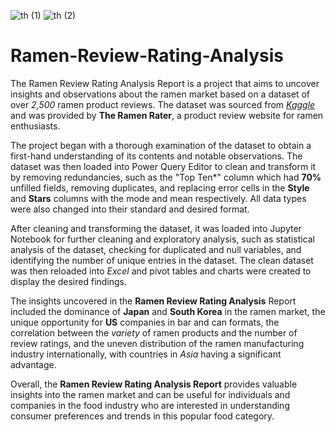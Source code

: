 ![th (1)](https://user-images.githubusercontent.com/89352799/236898812-5c21c979-af74-4fe9-a6a2-bc08d6b6bb7d.jpg)
![th (2)](https://user-images.githubusercontent.com/89352799/236898844-f88929ca-4c5a-4dcb-b7f8-158ac20dd052.jpg)
# Ramen-Review-Rating-Analysis
The Ramen Review Rating Analysis Report is a project that aims to uncover insights and observations about the ramen market based on a dataset of over *2,500* ramen product reviews. The dataset was sourced from [*Kaggle*](https://www.kaggle.com/datasets/residentmario/ramen-ratings/discussion/191547) and was provided by **The Ramen Rater**, a product review website for ramen enthusiasts.

The project began with a thorough examination of the dataset to obtain a first-hand understanding of its contents and notable observations. The dataset was then loaded into Power Query Editor to clean and transform it by removing redundancies, such as the "Top Ten*" column which had **70%** unfilled fields, removing duplicates, and replacing error cells in the **Style** and **Stars** columns with the mode and mean respectively. All data types were also changed into their standard and desired format.

After cleaning and transforming the dataset, it was loaded into Jupyter Notebook for further cleaning and exploratory analysis, such as statistical analysis of the dataset, checking for duplicated and null variables, and identifying the number of unique entries in the dataset. The clean dataset was then reloaded into *Excel* and pivot tables and charts were created to display the desired findings.

The insights uncovered in the **Ramen Review Rating Analysis** Report included the dominance of **Japan** and **South Korea** in the ramen market, the unique opportunity for **US** companies in bar and can formats, the correlation between the *variety* of ramen products and the number of review ratings, and the uneven distribution of the ramen manufacturing industry internationally, with countries in *Asia* having a significant advantage.

Overall, the **Ramen Review Rating Analysis Report** provides valuable insights into the ramen market and can be useful for individuals and companies in the food industry who are interested in understanding consumer preferences and trends in this popular food category.
